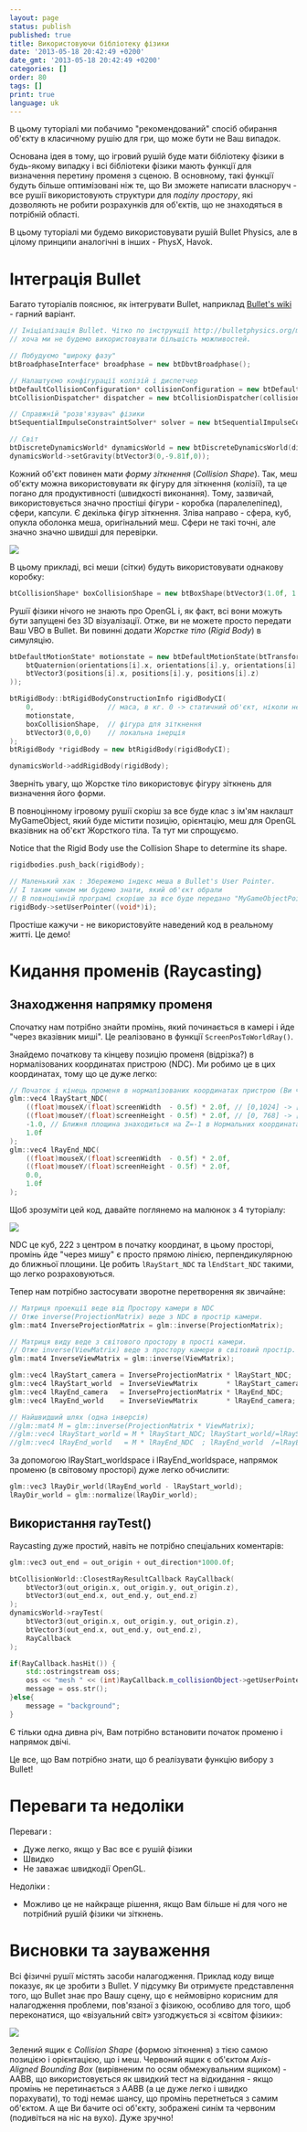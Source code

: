 ```yaml
---
layout: page
status: publish
published: true
title: Використовуючи бібліотеку фізики
date: '2013-05-18 20:42:49 +0200'
date_gmt: '2013-05-18 20:42:49 +0200'
categories: []
order: 80
tags: []
print: true
language: uk
---
```


В цьому туторіалі ми побачимо "рекомендований" спосіб обирання об'єкту в класичному рушію для гри, що може бути не Ваш випадок.

Основана ідея в тому, що ігровий рушій буде мати бібліотеку фізики в будь-якому випадку і всі бібліотеки фізики мають функції для визначення перетину променя з сценою. В основному, такі функції будуть більше оптимізовані ніж те, що Ви зможете написати власноруч - все рушії використовують структури для *поділу простору*, які дозволяють не робити розрахунків для об'єктів, що не знаходяться в потрібній області.

В цьому туторіалі ми будемо використовувати рушій Bullet Physics, але в цілому принципи аналогічні в інших - PhysX, Havok.

# Інтеграція Bullet

Багато туторіалів пояснює, як інтегрувати Bullet, наприклад [Bullet's wiki](http://bulletphysics.org/mediawiki-1.5.8/index.php/Main_Page) - гарний варіант.


``` cpp
// Ініціалізація Bullet. Чітко по інструкції http://bulletphysics.org/mediawiki-1.5.8/index.php/Hello_World, 
// хоча ми не будемо використовувати більшість можливостей.

// Побудуємо "широку фазу"
btBroadphaseInterface* broadphase = new btDbvtBroadphase();

// Налаштуємо конфігурації колізій і диспетчер
btDefaultCollisionConfiguration* collisionConfiguration = new btDefaultCollisionConfiguration();
btCollisionDispatcher* dispatcher = new btCollisionDispatcher(collisionConfiguration);

// Справжній "розв'язувач" фізики
btSequentialImpulseConstraintSolver* solver = new btSequentialImpulseConstraintSolver;

// Світ
btDiscreteDynamicsWorld* dynamicsWorld = new btDiscreteDynamicsWorld(dispatcher,broadphase,solver,collisionConfiguration);
dynamicsWorld->setGravity(btVector3(0,-9.81f,0));
```

Кожний об'єкт повинен мати *форму зіткнення* (*Collision Shape*). Так, меш об'єкту можна використовувати як фігуру для зіткнення (колізії), та це погано для продуктивності (швидкості виконання). Тому, зазвичай, використовується значно простіші фігури - коробка (паралелепіпед), сфери, капсули. Є декілька фігур зіткнення.  Зліва направо - сфера, куб, опукла оболонка меша, оригінальний меш. Сфери не такі точні, але значно значно швидші для перевірки.

![]({{site.baseurl}}/assets/images/tuto-picking-physics-library/CollisionShapes.png)


В цьому прикладі, всі меши (сітки) будуть використовувати однакову коробку:

``` cpp
btCollisionShape* boxCollisionShape = new btBoxShape(btVector3(1.0f, 1.0f, 1.0f));
```

Рушії фізики нічого не знають про OpenGL і, як факт, всі вони можуть бути запущені без 3D візуалізації. Отже, ви не можете просто передати Ваш VBO в Bullet. Ви повинні додати *Жорстке тіло* (*Rigid Body*) в симуляцію.

``` cpp
btDefaultMotionState* motionstate = new btDefaultMotionState(btTransform(
	btQuaternion(orientations[i].x, orientations[i].y, orientations[i].z, orientations[i].w), 
	btVector3(positions[i].x, positions[i].y, positions[i].z)
));

btRigidBody::btRigidBodyConstructionInfo rigidBodyCI(
	0,                  // маса, в кг. 0 -> статичний об'єкт, ніколи не буде рухатись.
	motionstate,
	boxCollisionShape,  // фігура для зіткнення
	btVector3(0,0,0)    // локальна інерція
);
btRigidBody *rigidBody = new btRigidBody(rigidBodyCI);

dynamicsWorld->addRigidBody(rigidBody);
```

Зверніть увагу, що Жорстке тіло використовує фігуру зіткнень для визначення його форми.

В повноцінному ігровому рушії скоріш за все буде клас з ім'ям наклашт MyGameObject, який буде містити позицію, орієнтацію, меш для OpenGL вказівник на об'єкт Жорсткого тіла. Та тут ми спрощуємо.

Notice that the Rigid Body use the Collision Shape to determine its shape.


``` cpp
rigidbodies.push_back(rigidBody);

// Маленький хак : Збережемо індекс меша в Bullet's User Pointer.
// І таким чином ми будемо знати, який об'єкт обрали 
// В повноцінній програмі скоріше за все буде передано "MyGameObjectPointer"
rigidBody->setUserPointer((void*)i);
```

Простіше кажучи - не використовуйте наведений код в реальному житті. Це демо!

# Кидання променів (Raycasting)


## Знаходження напрямку променя

Спочатку нам потрібно знайти промінь, який починається в камері і йде "через вказівник миші". Це реалізовано в функції `ScreenPosToWorldRay()`.

Знайдемо початкову та кінцеву позицію променя (відрізка?) в нормалізованих координатах пристрою (NDC). Ми робимо це в цих координатах, тому що це дуже легко:

``` cpp
// Початок і кінець променя в нормалізованих координатах пристрою (Ви читали 4 туторіал?)
glm::vec4 lRayStart_NDC(
	((float)mouseX/(float)screenWidth  - 0.5f) * 2.0f, // [0,1024] -> [-1,1]
	((float)mouseY/(float)screenHeight - 0.5f) * 2.0f, // [0, 768] -> [-1,1]
	-1.0, // Ближня площина знаходиться на Z=-1 в Нормальних координатах пристрою
	1.0f
);
glm::vec4 lRayEnd_NDC(
	((float)mouseX/(float)screenWidth  - 0.5f) * 2.0f,
	((float)mouseY/(float)screenHeight - 0.5f) * 2.0f,
	0.0,
	1.0f
);
```

Щоб зрозуміти цей код, давайте поглянемо на малюнок з 4 туторіалу:

![]({{site.baseurl}}/assets/images/tuto-picking-physics-library/homogeneous.png)

NDC це куб, 2*2*2 з центром в початку координат, в цьому просторі, промінь йде "через мишу" є просто прямою лінією, перпендикулярною до ближньої площини. Це робить `lRayStart_NDC` та `lEndStart_NDC` такими, що легко розраховуються.

Тепер нам потрібно застосувати зворотне перетворення як звичайне:

``` cpp
// Матриця проекції веде від Простору камери в NDC
// Отже inverse(ProjectionMatrix) веде з NDC в простір камери.
glm::mat4 InverseProjectionMatrix = glm::inverse(ProjectionMatrix);

// Матриця виду веде з світового простору в прості камери.
// Отже inverse(ViewMatrix) веде з простору камери в світовий простір.
glm::mat4 InverseViewMatrix = glm::inverse(ViewMatrix);

glm::vec4 lRayStart_camera = InverseProjectionMatrix * lRayStart_NDC;    lRayStart_camera/=lRayStart_camera.w;
glm::vec4 lRayStart_world  = InverseViewMatrix       * lRayStart_camera; lRayStart_world /=lRayStart_world .w;
glm::vec4 lRayEnd_camera   = InverseProjectionMatrix * lRayEnd_NDC;      lRayEnd_camera  /=lRayEnd_camera  .w;
glm::vec4 lRayEnd_world    = InverseViewMatrix       * lRayEnd_camera;   lRayEnd_world   /=lRayEnd_world   .w;

// Найшвидший шлях (одна інверсія)
//glm::mat4 M = glm::inverse(ProjectionMatrix * ViewMatrix);
//glm::vec4 lRayStart_world = M * lRayStart_NDC; lRayStart_world/=lRayStart_world.w;
//glm::vec4 lRayEnd_world   = M * lRayEnd_NDC  ; lRayEnd_world  /=lRayEnd_world.w;
```

За допомогою lRayStart_worldspace і lRayEnd_worldspace, напрямок променю (в світовому просторі) дуже легко обчислити:

``` cpp
glm::vec3 lRayDir_world(lRayEnd_world - lRayStart_world);
lRayDir_world = glm::normalize(lRayDir_world);
```

## Використання rayTest()

Raycasting дуже простий, навіть не потрібно спеціальних коментарів:

``` cpp
glm::vec3 out_end = out_origin + out_direction*1000.0f;

btCollisionWorld::ClosestRayResultCallback RayCallback(
	btVector3(out_origin.x, out_origin.y, out_origin.z), 
	btVector3(out_end.x, out_end.y, out_end.z)
);
dynamicsWorld->rayTest(
	btVector3(out_origin.x, out_origin.y, out_origin.z), 
	btVector3(out_end.x, out_end.y, out_end.z), 
	RayCallback
);

if(RayCallback.hasHit()) {
	std::ostringstream oss;
	oss << "mesh " << (int)RayCallback.m_collisionObject->getUserPointer();
	message = oss.str();
}else{
	message = "background";
}
```

Є тільки одна дивна річ, Вам потрібно встановити початок променю і напрямок двічі.

Це все, що Вам потрібно знати, що б реалізувати функцію вибору з Bullet!

# Переваги та недоліки

Переваги :

* Дуже легко, якщо у Вас все є рушій фізики
* Швидко
* Не заважає швидкодії OpenGL.

Недоліки :

* Можливо це не найкраще рішення, якщо Вам більше ні для чого не потрібний рушій фізики чи зіткнень.

# Висновки та зауваження

Всі фізичні рушії містять засоби налагодження. Приклад коду вище показує, як це зробити з Bullet. У підсумку Ви отримуєте представлення того, що Bullet знає про Вашу сцену, що є неймовірно корисним для налагодження проблеми, пов'язаної з фізикою, особливо для того, щоб переконатися, що «візуальний світ» узгоджується зі «світом фізики»:

![]({{site.baseurl}}/assets/images/tuto-picking-physics-library/BulletDebug.png)

Зелений ящик є *Collision Shape* (формою зіткнення) з тією самою позицією і орієнтацією, що і меш. Червоний ящик є об'єктом *Axis-Aligned Bounding Box*  (вирівненим по осям обмежувальним ящиком) - AABB, що використовується як швидкий тест на відкидання - якщо промінь не перетинається з AABB (а це дуже легко і швидко порахувати), то тоді немає шансу, що промінь перетнеться з самим об'єктом. А ще Ви бачите осі об'єкту, зображені синім та червоним (подивіться на ніс на вухо). Дуже зручно!